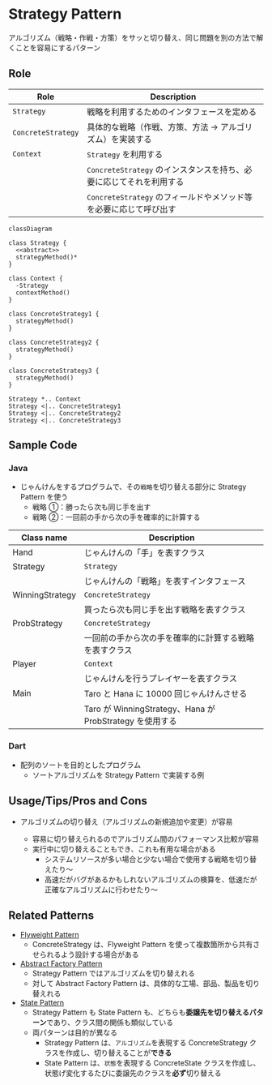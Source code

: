 # Strategy Pattern

アルゴリズム（戦略・作戦・方策）をサッと切り替え、同じ問題を別の方法で解くことを容易にするパターン

## Role

| Role               | Description                                                         |
| ------------------ | ------------------------------------------------------------------- |
| `Strategy`         | 戦略を利用するためのインタフェースを定める                          |
| `ConcreteStrategy` | 具体的な戦略（作戦、方策、方法 → アルゴリズム）を実装する           |
| `Context`          | `Strategy` を利用する                                               |
|                    | `ConcreteStrategy` のインスタンスを持ち、必要に応じてそれを利用する |
|                    | `ConcreteStrategy` のフィールドやメソッド等を必要に応じて呼び出す   |

```mermaid
classDiagram

class Strategy {
  <<abstract>>
  strategyMethod()*
}

class Context {
  -Strategy
  contextMethod()
}

class ConcreteStrategy1 {
  strategyMethod()
}

class ConcreteStrategy2 {
  strategyMethod()
}

class ConcreteStrategy3 {
  strategyMethod()
}

Strategy *.. Context
Strategy <|.. ConcreteStrategy1
Strategy <|.. ConcreteStrategy2
Strategy <|.. ConcreteStrategy3
```

## Sample Code

### Java

- じゃんけんをするプログラムで、その`戦略`を切り替える部分に Strategy Pattern を使う
  - 戦略 ①：勝ったら次も同じ手を出す
  - 戦略 ②：一回前の手から次の手を確率的に計算する

| Class name      | Description                                              |
| --------------- | -------------------------------------------------------- |
| Hand            | じゃんけんの「手」を表すクラス                           |
| Strategy        | `Strategy`                                               |
|                 | じゃんけんの「戦略」を表すインタフェース                 |
| WinningStrategy | `ConcreteStrategy`                                       |
|                 | 買ったら次も同じ手を出す戦略を表すクラス                 |
| ProbStrategy    | `ConcreteStrategy`                                       |
|                 | 一回前の手から次の手を確率的に計算する戦略を表すクラス   |
| Player          | `Context`                                                |
|                 | じゃんけんを行うプレイヤーを表すクラス                   |
| Main            | Taro と Hana に 10000 回じゃんけんさせる                 |
|                 | Taro が WinningStrategy、Hana が ProbStrategy を使用する |

### Dart

- 配列のソートを目的としたプログラム
  - ソートアルゴリズムを Strategy Pattern で実装する例

## Usage/Tips/Pros and Cons

- アルゴリズムの切り替え（アルゴリズムの新規追加や変更）が容易

  - 容易に切り替えられるのでアルゴリズム間のパフォーマンス比較が容易
  - 実行中に切り替えることもでき、これも有用な場合がある
    - システムリソースが多い場合と少ない場合で使用する戦略を切り替えたり〜
    - 高速だがバグがあるかもしれないアルゴリズムの検算を、低速だが正確なアルゴリズムに行わせたり〜

## Related Patterns

- [Flyweight Pattern](../20-flyweight-pattern/)
  - ConcreteStrategy は、Flyweight Pattern を使って複数箇所から共有させられるよう設計する場合がある
- [Abstract Factory Pattern](../08-abstract-factory-pattern/)
  - Strategy Pattern ではアルゴリズムを切り替えれる
  - 対して Abstract Factory Pattern は、具体的な工場、部品、製品を切り替えれる
- [State Pattern](../19-state-pattern/)
  - Strategy Pattern も State Pattern も、どちらも**委譲先を切り替えるパターン**であり、クラス間の関係も類似している
  - 両パターンは目的が異なる
    - Strategy Pattern は、`アルゴリズム`を表現する ConcreteStrategy クラスを作成し、切り替えることが**できる**
    - State Pattern は、`状態`を表現する ConcreteState クラスを作成し、状態げ変化するたびに委譲先のクラスを**必ず**切り替える
